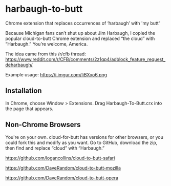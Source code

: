 harbaugh-to-butt
=============

Chrome extension that replaces occurrences of ‘harbaugh’ with 'my butt'

Because Michigan fans can’t shut up about Jim Harbaugh, I copied the popular cloud-to-butt Chrome extension and replaced “the cloud” with “Harbaugh.”  You’re welcome, America. 

The idea came from this /r/cfb thread:  https://www.reddit.com/r/CFB/comments/2z1qp4/adblock_feature_request_deharbaugh/ 

Example usage:  https://i.imgur.com/IiBXxo6.png


Installation
------------

In Chrome, choose Window > Extensions.  Drag Harbaugh-To-Butt.crx into the page that appears.

Non-Chrome Browsers
------------

You're on your own.  cloud-for-butt has versions for other browsers, or you could fork this and modify as you want.  Go to GitHub, download the zip, then find and replace “cloud” with “Harbaugh.”  

https://github.com/logancollins/cloud-to-butt-safari

https://github.com/DaveRandom/cloud-to-butt-mozilla

https://github.com/DaveRandom/cloud-to-butt-opera
